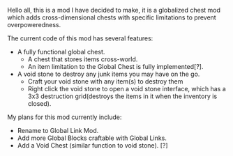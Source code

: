 Hello all, this is a mod I have decided to make, it is a globalized chest mod which adds cross-dimensional chests with specific limitations to prevent overpoweredness.

The current code of this mod has several features:
 - A fully functional global chest.
   - A chest that stores items cross-world.
   - An item limitation to the Global Chest is fully implemented[?].
 - A void stone to destroy any junk items you may have on the go.
   - Craft your void stone with any item(s) to destroy them
   - Right click the void stone to open a void stone interface, which has a 3x3 destruction grid(destroys the items in it when the inventory is closed).
 
 My plans for this mod currently include:
   - Rename to Global Link Mod.
   - Add more Global Blocks craftable with Global Links.
   - Add a Void Chest (similar function to void stone). [?]